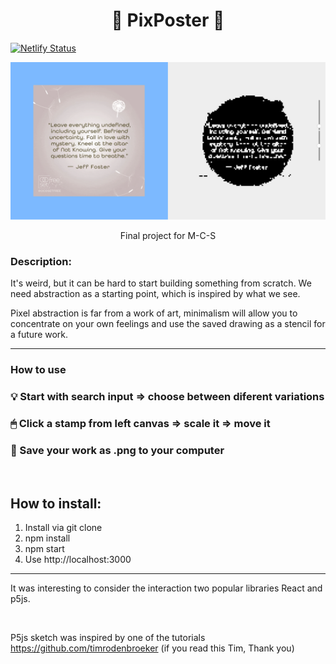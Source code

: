 <h1 align="center">🔳 PixPoster 🔲</h1>

[![Netlify Status](https://api.netlify.com/api/v1/badges/486211d0-7bbd-46de-a2ff-5e92407667cb/deploy-status)](https://app.netlify.com/sites/pixposter/deploys)

![alt text](https://github.com/dimadem/pixposter/blob/main/materials/readmepic.png?raw=true)

<p align="center">Final project for M-C-S </p>

### Description:

It's weird, but it can be hard to start building something from scratch. We need abstraction as a starting point, which is inspired by what we see.

Pixel abstraction is far from a work of art, minimalism will allow you to concentrate on your own feelings and use the saved drawing as a stencil for a future work.

---

### How to use

### 💡 Start with search input => choose between diferent variations

### 🖱 Click a stamp from left canvas => scale it => move it

### 💾 Save your work as .png to your computer

<br/>

## How to install:

1. Install via git clone
2. npm install
3. npm start
4. Use http://localhost:3000

---

It was interesting to consider the interaction two popular libraries React and p5js.

<br />

P5js sketch was inspired by one of the tutorials https://github.com/timrodenbroeker (if you read this Tim, Thank you)

